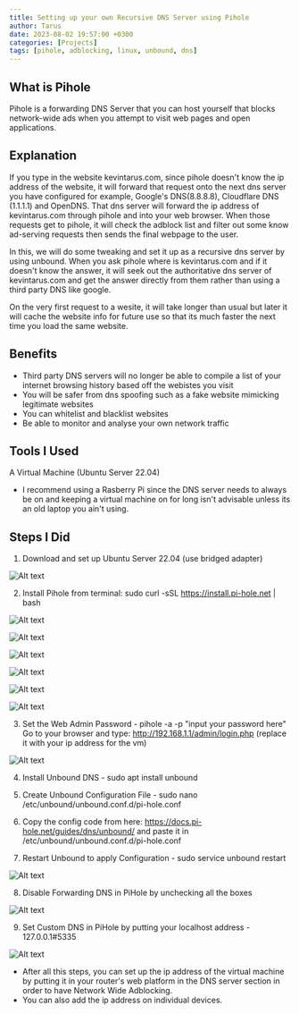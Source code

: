 ```yaml
---
title: Setting up your own Recursive DNS Server using Pihole
author: Tarus
date: 2023-08-02 19:57:00 +0300
categories: [Projects]
tags: [pihole, adblocking, linux, unbound, dns]
---
```


## What is Pihole
Pihole is a forwarding DNS Server that you can host yourself that blocks network-wide ads when you attempt to visit web pages and open applications.

## Explanation
If you type in the website kevintarus.com, since pihole doesn't know the ip address of the website, it will forward that request onto the next dns server you have configured for example, Google's DNS(8.8.8.8), Cloudflare DNS (1.1.1.1) and OpenDNS. That dns server will forward the ip address of kevintarus.com through pihole and into your web browser. When those requests get to pihole, it will check the adblock list and filter out some know ad-serving requests then sends the final webpage to the user.

In this, we will do some tweaking and set it up as a recursive dns server by using unbound. When you ask pihole where is kevintarus.com and if it doesn't know the answer, it will seek out the authoritative dns server of kevintarus.com and get the answer directly from them rather than using a third party DNS like google. 

On the very first request to a wesite, it will take longer than usual but later it will cache the website info for future use so that its much faster the next time you load the same website.

## Benefits
- Third party DNS servers will no longer be able to compile a list of your internet browsing history based off the webistes you visit
- You will be safer from dns spoofing such as a fake website mimicking legitimate websites
- You can whitelist and blacklist websites
- Be able to monitor and analyse your own network traffic 

## Tools I Used
A Virtual Machine (Ubuntu Server 22.04)

- I recommend using a Rasberry Pi since the DNS server needs to always be on and keeping a virtual machine on for long isn't advisable unless its an old laptop you ain't using.

## Steps I Did
1. Download and set up Ubuntu Server 22.04 (use bridged adapter)

![Alt text](/assets/image-3.png)

2. Install Pihole from terminal: sudo curl -sSL https://install.pi-hole.net | bash

![Alt text](/assets/image-4.png)

![Alt text](/assets/image-5.png)

![Alt text](/assets/image-6.png)

![Alt text](/assets/image-7.png)

![Alt text](/assets/image-8.png)

![Alt text](/assets/image-9.png)

3. Set the Web Admin Password - pihole -a -p "input your password here"
   Go to your browser and type: http://192.168.1.1/admin/login.php  (replace it with your ip address for the vm)

![Alt text](/assets/image-10.png)

4. Install Unbound DNS - sudo apt install unbound

5. Create Unbound Configuration File - sudo nano /etc/unbound/unbound.conf.d/pi-hole.conf

6. Copy the config code from here: https://docs.pi-hole.net/guides/dns/unbound/ and paste it in /etc/unbound/unbound.conf.d/pi-hole.conf 

7. Restart Unbound to apply Configuration - sudo service unbound restart

![Alt text](/assets/image-2.png)

8. Disable Forwarding DNS in PiHole by unchecking all the boxes

![Alt text](/assets/image-1.png)

9. Set Custom DNS in PiHole by putting your localhost address - 127.0.0.1#5335

![Alt text](/assets/image.png)


- After all this steps, you can set up the ip address of the virtual machine by putting it in your router's web platform in the DNS server section in order to have Network Wide Adblocking.
- You can also add the ip address on individual devices.